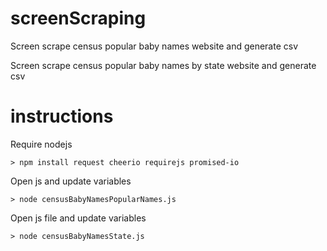 screenScraping
==============

Screen scrape census popular baby names website and generate csv

Screen scrape census popular baby names by state website and generate csv

instructions
============

Require nodejs

	> npm install request cheerio requirejs promised-io

Open js and update variables

	> node censusBabyNamesPopularNames.js

Open js file and update variables

	> node censusBabyNamesState.js